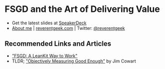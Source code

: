 # FSGD and the Art of Delivering Value

* Get the latest slides at [SpeakerDeck](https://speakerdeck.com/reverentgeek)
* [About me](https://about.me/reverentgeek) | [reverentgeek.com](http://reverentgeek.com) | Twitter: [@reverentgeek](https://twitter.com/reverentgeek)

## Recommended Links and Articles

* ["FSGD: A LeanKit Way to Work"](https://leankit.com/fsgd/)
* TLDR; ["Objectively Measuring Good Enough"](http://developer.leankit.com/objectively-measuring-good-enough/) by Jim Cowart

